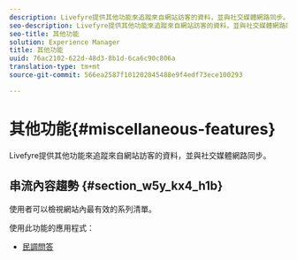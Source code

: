 ```yaml
---
description: Livefyre提供其他功能來追蹤來自網站訪客的資料，並與社交媒體網路同步。
seo-description: Livefyre提供其他功能來追蹤來自網站訪客的資料，並與社交媒體網路同步。
seo-title: 其他功能
solution: Experience Manager
title: 其他功能
uuid: 76ac2102-622d-48d3-8b1d-6ca6c90c806a
translation-type: tm+mt
source-git-commit: 566ea2587f101202045488e9f4edf73ece100293

---
```



# 其他功能{#miscellaneous-features}

Livefyre提供其他功能來追蹤來自網站訪客的資料，並與社交媒體網路同步。

## 串流內容趨勢 {#section_w5y_kx4_h1b}

使用者可以檢視網站內最有效的系列清單。

使用此功能的應用程式：

* [民調問答](../c-about-apps/c-polls-app/c-polls-app.md#c_polls_app)

